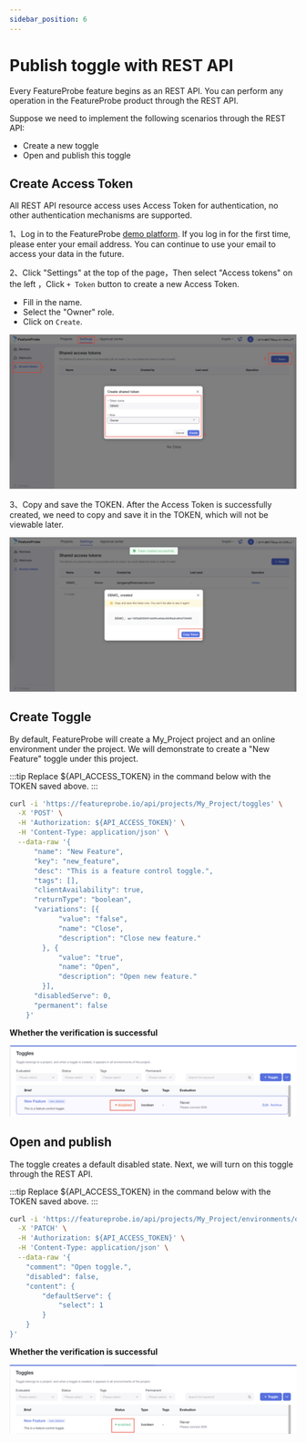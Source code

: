 ```yaml
---
sidebar_position: 6
---
```


# Publish toggle with REST API

Every FeatureProbe feature begins as an REST API. You can perform any operation in the FeatureProbe product through the REST API.

Suppose we need to implement the following scenarios through the REST API:

- Create a new toggle
- Open and publish this toggle

## Create Access Token

All REST API resource access uses Access Token for authentication, no other authentication mechanisms are supported.

1、Log in to the FeatureProbe [demo platform](https://featureprobe.io). If you log in for the first time, please enter your email address. You can continue to use your email to access your data in the future.

2、Click "Settings" at the top of the page，Then select "Access tokens" on the left ，Click `+ Token` button to create a new Access Token.

* Fill in the name.
* Select the "Owner" role.
* Click on `Create`.

![create tokken_en](/create_token_en.png)

3、Copy and save the TOKEN. After the Access Token is successfully created, we need to copy and save it in the TOKEN, which will not be viewable later.

![create_success_token_en](/create_success_token_en.png)

## Create Toggle

By default, FeatureProbe will create a My_Project project and an online environment under the project.
We will demonstrate to create a "New Feature" toggle under this project.

:::tip
Replace ${API_ACCESS_TOKEN} in the command below with the TOKEN saved above.
:::

```bash
curl -i 'https://featureprobe.io/api/projects/My_Project/toggles' \
  -X 'POST' \
  -H 'Authorization: ${API_ACCESS_TOKEN}' \
  -H 'Content-Type: application/json' \
  --data-raw '{
      "name": "New Feature",
      "key": "new_feature",
      "desc": "This is a feature control toggle.",
      "tags": [],
      "clientAvailability": true,
      "returnType": "boolean",
      "variations": [{
            "value": "false",
            "name": "Close",
            "description": "Close new feature."
        }, {
            "value": "true",
            "name": "Open",
            "description": "Open new feature."
        }],
      "disabledServe": 0,
      "permanent": false
    }'
```

**Whether the verification is successful**

![new_feature_toggle_en](/new_feature_toggle_en.png)

## Open and publish

The toggle creates a default disabled state.
Next, we will turn on this toggle through the REST API.

:::tip
Replace ${API_ACCESS_TOKEN} in the command below with the TOKEN saved above.
:::

```bash
curl -i 'https://featureprobe.io/api/projects/My_Project/environments/online/toggles/new_feature/targeting' \
  -X 'PATCH' \
  -H 'Authorization: ${API_ACCESS_TOKEN}' \
  -H 'Content-Type: application/json' \
  --data-raw '{
	"comment": "Open toggle.",
	"disabled": false,
	"content": {
		"defaultServe": {
			"select": 1
		}
	}
}'
```

**Whether the verification is successful**

![open_new_feature_toggle_en](/open_new_feature_toggle_en.png)
